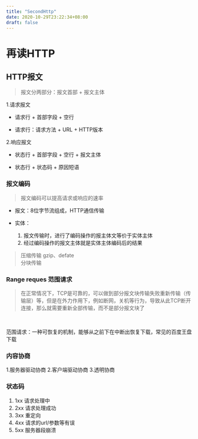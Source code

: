 ```yaml
---
title: "SecondHttp"
date: 2020-10-29T23:22:34+08:00
draft: false
---
```

# 再读HTTP

## HTTP报文

> 报文分两部分：报文首部 + 报文主体

1.请求报文  

- 请求行 + 首部字段 + 空行

- 请求行：请求方法 + URL + HTTP版本

2.响应报文

- 状态行 + 首部字段 + 空行 + 报文主体

- 状态行 + 状态码 + 原因短语

### 报文编码

> 报文编码可以提高请求或响应的速率

- 报文：8位字节流组成，HTTP通信传输

- 实体：

  1. 报文传输时，进行了编码操作的报主体文等价于实体主体  
  2. 经过编码操作的报文主体就是实体主体编码后的结果

> 压缩传输 gzip、defate  
分块传输

### Range reques 范围请求

> 在正常情况下，TCP是可靠的，可以做到部分报文块传输失败重新传输（传输层）等，但是在外力作用下，例如断网，关机等行为，导致从此TCP断开连接，那么就需要重新全部传输，而不是部分报文块了  

<br>

范围请求：一种可恢复的机制，能够从之前下在中断出恢复下载，常见的百度王盘下载

### 内容协商 
1.服务器驱动协商
2.客户端驱动协商
3.透明协商

### 状态码

1. 1xx 请求处理中
2. 2xx 请求处理成功
3. 3xx 重定向
4. 4xx 请求的url/参数等有误
5. 5xx 服务器段崩溃
